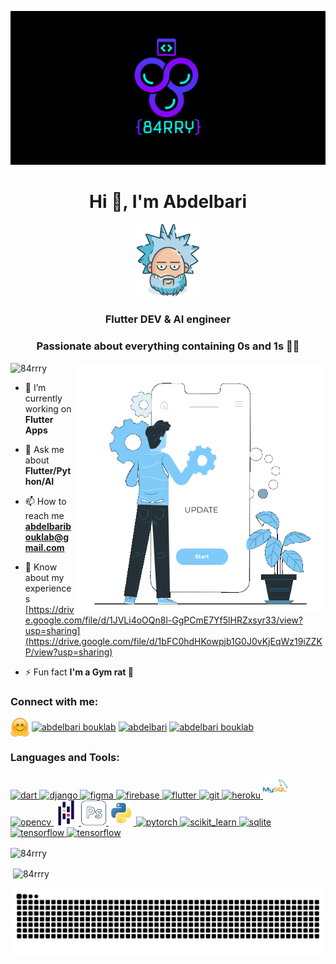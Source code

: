 
<p align="center"> <img  src="Images/My cover.png" alt="Coding" /> </p>
<h1 align="center">Hi 👋, I'm Abdelbari</h1>
<p align="center"> <img width="100"  src="Images/crazy.png" alt="Coding" /> </p>
<h3 align="center">Flutter DEV & AI engineer</h3>
<h3 align="center">Passionate about everything containing 0s and 1s 🧑‍💻</h3>
<img align="right" alt="Coding" width="400" src="Images/mobdevop.gif"> 
<p align="left"> <img src="https://komarev.com/ghpvc/?username=84rrry&label=Profile%20views&color=0e75b6&style=flat" alt="84rrry" /> </p>


- 🔭 I’m currently working on **Flutter Apps**

- 💬 Ask me about **Flutter/Python/AI**

- 📫 How to reach me **abdelbaribouklab@gmail.com**

- 📄 Know about my experiences [https://drive.google.com/file/d/1JVLi4oOQn8l-GgPCmE7Yf5lHRZxsyr33/view?usp=sharing](https://drive.google.com/file/d/1bFC0hdHKowpjb1G0J0vKjEqWz19iZZKP/view?usp=sharing)

- ⚡ Fun fact **I'm a Gym rat 💪**

<h3 align="left">Connect with me:</h3>
<p align="left">
<a href="https://huggingface.co/84rry" target="blank"><img align="center" src="Images/HuggningFace.png" alt="84rry" height="30" width="30" /></a>
<a href="https://linkedin.com/in/abdelbari bouklab" target="blank"><img align="center" src="https://raw.githubusercontent.com/rahuldkjain/github-profile-readme-generator/master/src/images/icons/Social/linked-in-alt.svg" alt="abdelbari bouklab" height="30" width="40" /></a>
<a href="https://kaggle.com/abdelbari" target="blank"><img align="center" src="https://raw.githubusercontent.com/rahuldkjain/github-profile-readme-generator/master/src/images/icons/Social/kaggle.svg" alt="abdelbari" height="30" width="40" /></a>
<a href="https://dribbble.com/abdelbari bouklab" target="blank"><img align="center" src="https://raw.githubusercontent.com/rahuldkjain/github-profile-readme-generator/master/src/images/icons/Social/dribbble.svg" alt="abdelbari bouklab" height="30" width="40" /></a>
</p>

<h3 align="left">Languages and Tools:</h3>
<p align="left"> <a href="https://dart.dev" target="_blank" rel="noreferrer"> <img src="https://www.vectorlogo.zone/logos/dartlang/dartlang-icon.svg" alt="dart" width="40" height="40"/> </a> <a href="https://www.djangoproject.com/" target="_blank" rel="noreferrer"> <img src="https://cdn.worldvectorlogo.com/logos/django.svg" alt="django" width="40" height="40"/> </a> <a href="https://www.figma.com/" target="_blank" rel="noreferrer"> <img src="https://www.vectorlogo.zone/logos/figma/figma-icon.svg" alt="figma" width="40" height="40"/> </a> <a href="https://firebase.google.com/" target="_blank" rel="noreferrer"> <img src="https://www.vectorlogo.zone/logos/firebase/firebase-icon.svg" alt="firebase" width="40" height="40"/> </a> <a href="https://flutter.dev" target="_blank" rel="noreferrer"> <img src="https://www.vectorlogo.zone/logos/flutterio/flutterio-icon.svg" alt="flutter" width="40" height="40"/> </a> <a href="https://git-scm.com/" target="_blank" rel="noreferrer"> <img src="https://www.vectorlogo.zone/logos/git-scm/git-scm-icon.svg" alt="git" width="40" height="40"/> </a> <a href="https://heroku.com" target="_blank" rel="noreferrer"> <img src="https://www.vectorlogo.zone/logos/heroku/heroku-icon.svg" alt="heroku" width="40" height="40"/> </a> <a href="https://www.mysql.com/" target="_blank" rel="noreferrer"> <img src="https://raw.githubusercontent.com/devicons/devicon/master/icons/mysql/mysql-original-wordmark.svg" alt="mysql" width="40" height="40"/> </a> <a href="https://opencv.org/" target="_blank" rel="noreferrer"> <img src="https://www.vectorlogo.zone/logos/opencv/opencv-icon.svg" alt="opencv" width="40" height="40"/> </a> <a href="https://pandas.pydata.org/" target="_blank" rel="noreferrer"> <img src="https://raw.githubusercontent.com/devicons/devicon/2ae2a900d2f041da66e950e4d48052658d850630/icons/pandas/pandas-original.svg" alt="pandas" width="40" height="40"/> </a> <a href="https://www.photoshop.com/en" target="_blank" rel="noreferrer"> <img src="https://raw.githubusercontent.com/devicons/devicon/master/icons/photoshop/photoshop-line.svg" alt="photoshop" width="40" height="40"/> </a> <a href="https://www.python.org" target="_blank" rel="noreferrer"> <img src="https://raw.githubusercontent.com/devicons/devicon/master/icons/python/python-original.svg" alt="python" width="40" height="40"/> </a> <a href="https://pytorch.org/" target="_blank" rel="noreferrer"> <img src="https://www.vectorlogo.zone/logos/pytorch/pytorch-icon.svg" alt="pytorch" width="40" height="40"/> </a> <a href="https://scikit-learn.org/" target="_blank" rel="noreferrer"> <img src="https://upload.wikimedia.org/wikipedia/commons/0/05/Scikit_learn_logo_small.svg" alt="scikit_learn" width="40" height="40"/> </a> <a href="https://www.sqlite.org/" target="_blank" rel="noreferrer"> <img src="https://www.vectorlogo.zone/logos/sqlite/sqlite-icon.svg" alt="sqlite" width="40" height="40"/> </a> <a href="https://www.tensorflow.org" target="_blank" rel="noreferrer"> <img src="https://www.vectorlogo.zone/logos/tensorflow/tensorflow-icon.svg" alt="tensorflow" width="40" height="40"/> <a href="https://isar.dev/" target="_blank" rel="noreferrer"> <img src="https://avatars.githubusercontent.com/u/66482380?s=280&v=4" alt="tensorflow" width="40" height="40"/> </a> </p>

<p><img align="center" src="https://github-readme-stats.vercel.app/api/top-langs?username=84rrry&show_icons=true&locale=en&layout=compact" alt="84rrry" /></p>

<p>&nbsp;<img align="center" src="https://github-readme-stats.vercel.app/api?username=84rrry&show_icons=true&locale=en" alt="84rrry" /></p>

![Snake animation](https://github.com/84rrry/84rrry/blob/output/github-contribution-grid-snake.svg)
